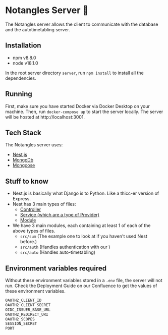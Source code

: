 # Notangles Server 💯

The Notangles server allows the client to communicate with the database and the autotimetabling server.

## Installation

- npm v8.8.0
- node v18.1.0

In the root server directory `server`, run `npm install` to install all the dependencies.

## Running

First, make sure you have started Docker via Docker Desktop on your machine. Then, run `docker-compose up` to start the server locally. The server will be hosted at http://localhost:3001.

## Tech Stack

The Notangles server uses:

- [Nest.js](https://nestjs.com/)
- [MongoDb](https://www.mongodb.com/)
- [Mongoose](https://mongoosejs.com/)

## Stuff to know

- Nest.js is basically what Django is to Python. Like a thicc-er version of Express.
- Nest has 3 main types of files:
  - [Controller](https://docs.nestjs.com/controllers)
  - [Service (which are a type of Provider)](https://docs.nestjs.com/providers)
  - [Module](https://docs.nestjs.com/modules)
- We have 3 main modules, each containing at least 1 of each of the above types of files.
  - `src/sum` (The example one to look at if you haven't used Nest before.)
  - `src/auth` (Handles authentication with our )
  - `src/auto` (Handles auto-timetabling)

## Environment variables required

Without these environment variables stored in a `.env` file, the server will not run. Check the Deployment Guide on our Confluence to get the values of these environment variables.

```bash
OAUTH2_CLIENT_ID
OAUTH2_CLIENT_SECRET
OIDC_ISSUER_BASE_URL
OAUTH2_REDIRECT_URI
OAUTH2_SCOPES
SESSION_SECRET
PORT
```
